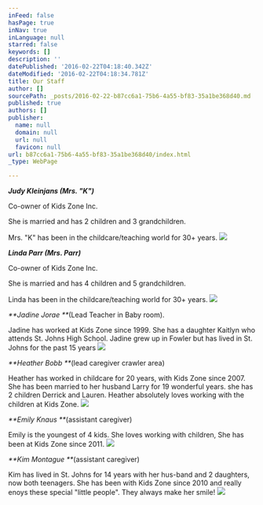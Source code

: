 ```yaml
---
inFeed: false
hasPage: true
inNav: true
inLanguage: null
starred: false
keywords: []
description: ''
datePublished: '2016-02-22T04:18:40.342Z'
dateModified: '2016-02-22T04:18:34.781Z'
title: Our Staff
author: []
sourcePath: _posts/2016-02-22-b87cc6a1-75b6-4a55-bf83-35a1be368d40.md
published: true
authors: []
publisher:
  name: null
  domain: null
  url: null
  favicon: null
url: b87cc6a1-75b6-4a55-bf83-35a1be368d40/index.html
_type: WebPage

---
```

_**Judy Kleinjans (Mrs. "K")**_

Co-owner of Kids Zone Inc. 

She is married and has 2 children and 3 grandchildren.

Mrs. "K" has been in the childcare/teaching world for 30+ years.  ![](https://the-grid-user-content.s3-us-west-2.amazonaws.com/3f64c3bb-b86a-4846-af68-a8bf2d91f0f9.jpg)

_**Linda Parr (Mrs. Parr)**_

Co-owner of Kids Zone Inc.

She is married and has 4 children and 5 grandchildren.

Linda has been in the childcare/teaching world for 30+ years. ![](https://the-grid-user-content.s3-us-west-2.amazonaws.com/2333ed49-0c7b-4240-a371-75938b62ada5.jpg)

_**Jadine Jorae   **_(Lead Teacher in Baby room). 

Jadine has worked at Kids Zone since 1999\. She has a daughter Kaitlyn who attends St. Johns High School. Jadine grew up in Fowler but has lived in St. Johns for the past 15 years
![](https://the-grid-user-content.s3-us-west-2.amazonaws.com/4abd2a41-d21c-4b30-8584-0d46e3248d01.jpg)

_**Heather Bobb  **_(lead caregiver crawler area)

Heather has worked in childcare for 20 years, with Kids Zone since 2007\.  She has been married to her husband Larry for 19 wonderful years. she has 2 children Derrick and Lauren.  Heather absolutely loves working with the children at Kids Zone. ![](https://the-grid-user-content.s3-us-west-2.amazonaws.com/ea6e4855-8cb7-4940-84e1-38d34685b38a.jpg)

_**Emily Knaus **_(assistant caregiver)

Emily is the youngest of 4 kids. She loves working with children, She has been at Kids Zone since 2011\.
![](https://the-grid-user-content.s3-us-west-2.amazonaws.com/cb20580d-ccaa-4642-a952-fa4866392013.jpg)

_**Kim Montague  **_(assistant caregiver)

Kim has lived in St. Johns for 14 years with her hus-band and 2 daughters, now both teenagers. She has been with Kids Zone since 2010 and really enoys these special "little people". They always make her smile!
![](https://the-grid-user-content.s3-us-west-2.amazonaws.com/45697e37-1ca9-41e0-8643-6e110b89539a.jpg)